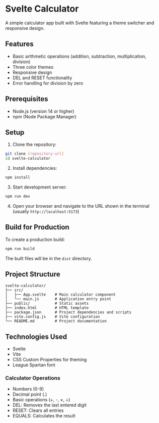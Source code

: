 # Svelte Calculator

A simple calculator app built with Svelte featuring a theme switcher and responsive design.

## Features

- Basic arithmetic operations (addition, subtraction, multiplication, division)
- Three color themes
- Responsive design
- DEL and RESET functionality
- Error handling for division by zero

## Prerequisites

- Node.js (version 14 or higher)
- npm (Node Package Manager)

## Setup

1. Clone the repository:

```bash
git clone [repository-url]
cd svelte-calculator
```

2. Install dependencies:

```bash
npm install
```

3. Start development server:

```bash
npm run dev
```

4. Open your browser and navigate to the URL shown in the terminal (usually `http://localhost:5173`)

## Build for Production

To create a production build:

```bash
npm run build
```

The built files will be in the `dist` directory.

## Project Structure

```
svelte-calculator/
├── src/
│   ├── App.svelte    # Main calculator component
│   └── main.js       # Application entry point
├── public/           # Static assets
├── index.html        # HTML template
├── package.json      # Project dependencies and scripts
├── vite.config.js    # Vite configuration
└── README.md         # Project documentation
```

## Technologies Used

- Svelte
- Vite
- CSS Custom Properties for theming
- League Spartan font

### Calculator Operations

- Numbers (0-9)
- Decimal point (.)
- Basic operations (+, -, ×, ÷)
- DEL: Removes the last entered digit
- RESET: Clears all entries
- EQUALS: Calculates the result
